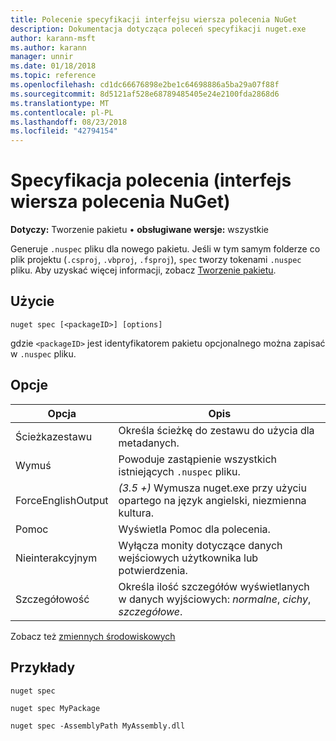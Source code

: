 ```yaml
---
title: Polecenie specyfikacji interfejsu wiersza polecenia NuGet
description: Dokumentacja dotycząca poleceń specyfikacji nuget.exe
author: karann-msft
ms.author: karann
manager: unnir
ms.date: 01/18/2018
ms.topic: reference
ms.openlocfilehash: cd1dc66676898e2be1c64698886a5ba29a07f88f
ms.sourcegitcommit: 8d5121af528e68789485405e24e2100fda2868d6
ms.translationtype: MT
ms.contentlocale: pl-PL
ms.lasthandoff: 08/23/2018
ms.locfileid: "42794154"
---
```

# <a name="spec-command-nuget-cli"></a>Specyfikacja polecenia (interfejs wiersza polecenia NuGet)

**Dotyczy:** Tworzenie pakietu &bullet; **obsługiwane wersje:** wszystkie

Generuje `.nuspec` pliku dla nowego pakietu. Jeśli w tym samym folderze co plik projektu (`.csproj`, `.vbproj`, `.fsproj`), `spec` tworzy tokenami `.nuspec` pliku. Aby uzyskać więcej informacji, zobacz [Tworzenie pakietu](../create-packages/creating-a-package.md).

## <a name="usage"></a>Użycie

```cli
nuget spec [<packageID>] [options]
```

gdzie `<packageID>` jest identyfikatorem pakietu opcjonalnego można zapisać w `.nuspec` pliku.

## <a name="options"></a>Opcje

| Opcja | Opis |
| --- | --- |
| Ścieżkazestawu | Określa ścieżkę do zestawu do użycia dla metadanych. |
| Wymuś | Powoduje zastąpienie wszystkich istniejących `.nuspec` pliku. |
| ForceEnglishOutput | *(3.5 +)* Wymusza nuget.exe przy użyciu opartego na język angielski, niezmienna kultura. |
| Pomoc | Wyświetla Pomoc dla polecenia. |
| Nieinterakcyjnym | Wyłącza monity dotyczące danych wejściowych użytkownika lub potwierdzenia. |
| Szczegółowość | Określa ilość szczegółów wyświetlanych w danych wyjściowych: *normalne*, *cichy*, *szczegółowe*. |

Zobacz też [zmiennych środowiskowych](cli-ref-environment-variables.md)

## <a name="examples"></a>Przykłady

```cli
nuget spec

nuget spec MyPackage

nuget spec -AssemblyPath MyAssembly.dll
```

